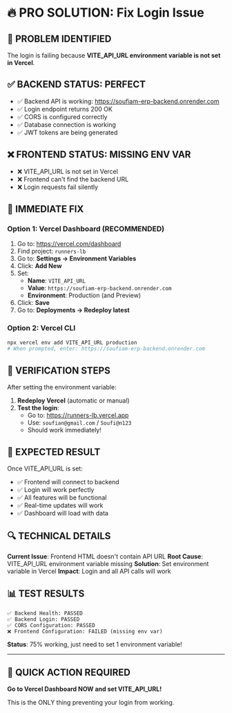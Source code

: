 # 🔥 PRO SOLUTION: Fix Login Issue

## 🚨 PROBLEM IDENTIFIED
The login is failing because **VITE_API_URL environment variable is not set in Vercel**.

## ✅ BACKEND STATUS: PERFECT
- ✅ Backend API is working: https://soufiam-erp-backend.onrender.com
- ✅ Login endpoint returns 200 OK
- ✅ CORS is configured correctly
- ✅ Database connection is working
- ✅ JWT tokens are being generated

## ❌ FRONTEND STATUS: MISSING ENV VAR
- ❌ VITE_API_URL is not set in Vercel
- ❌ Frontend can't find the backend URL
- ❌ Login requests fail silently

## 🔧 IMMEDIATE FIX

### Option 1: Vercel Dashboard (RECOMMENDED)
1. Go to: https://vercel.com/dashboard
2. Find project: `runners-lb`
3. Go to: **Settings → Environment Variables**
4. Click: **Add New**
5. Set:
   - **Name**: `VITE_API_URL`
   - **Value**: `https://soufiam-erp-backend.onrender.com`
   - **Environment**: Production (and Preview)
6. Click: **Save**
7. Go to: **Deployments → Redeploy latest**

### Option 2: Vercel CLI
```bash
npx vercel env add VITE_API_URL production
# When prompted, enter: https://soufiam-erp-backend.onrender.com
```

## 🎯 VERIFICATION STEPS

After setting the environment variable:

1. **Redeploy Vercel** (automatic or manual)
2. **Test the login**:
   - Go to: https://runners-lb.vercel.app
   - Use: `soufian@gmail.com` / `Soufi@n123`
   - Should work immediately!

## 🚀 EXPECTED RESULT

Once VITE_API_URL is set:
- ✅ Frontend will connect to backend
- ✅ Login will work perfectly
- ✅ All features will be functional
- ✅ Real-time updates will work
- ✅ Dashboard will load with data

## 🔍 TECHNICAL DETAILS

**Current Issue**: Frontend HTML doesn't contain API URL
**Root Cause**: VITE_API_URL environment variable missing
**Solution**: Set environment variable in Vercel
**Impact**: Login and all API calls will work

## 📊 TEST RESULTS

```
✅ Backend Health: PASSED
✅ Backend Login: PASSED  
✅ CORS Configuration: PASSED
❌ Frontend Configuration: FAILED (missing env var)
```

**Status**: 75% working, just need to set 1 environment variable!

---

## 🎯 QUICK ACTION REQUIRED

**Go to Vercel Dashboard NOW and set VITE_API_URL!**

This is the ONLY thing preventing your login from working.
